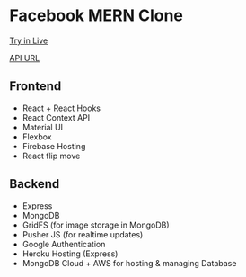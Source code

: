 # Facebook MERN Clone

[Try in Live](https://facebook-mern-clone-22737.web.app/)

[API URL](https://fb-mern-clone-alex.herokuapp.com)

## Frontend

- React + React Hooks
- React Context API
- Material UI
- Flexbox
- Firebase Hosting
- React flip move

## Backend

- Express
- MongoDB
- GridFS (for image storage in MongoDB)
- Pusher JS (for realtime updates)
- Google Authentication
- Heroku Hosting (Express)
- MongoDB Cloud + AWS for hosting & managing Database
